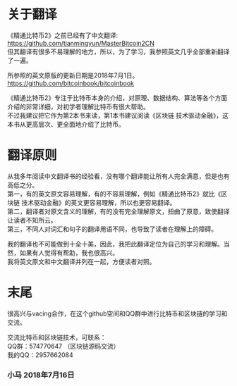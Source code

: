# 关于翻译
《精通比特币2》之前已经有了中文翻译: https://github.com/tianmingyun/MasterBitcoin2CN</br>
但其翻译有很多不易理解的地方，所以，为了学习，我参照英文几乎全部重新翻译了一遍。

所参照的英文原版的更新日期是2018年7月1日。</br>
https://github.com/bitcoinbook/bitcoinbook

《精通比特币2》专注于比特币本身的介绍，对原理、数据结构、算法等各个方面介绍的非常详细，对初学者理解比特币有很大帮助。</br> 
不过我建议把它作为第2本书来读，第1本书建议阅读《区块链 技术驱动金融》，这本书从更高层次、更全面地介绍了比特币。

# 翻译原则
从我多年阅读中文翻译书的经验看，没有哪个翻译能让所有人完全满意，但是也有高低之分。</br>
第一，有的英文原文容易理解，有的不容易理解，例如《精通比特币2》就比《区块链 技术驱动金融》的英文更容易理解，所以也更容易翻译。</br>
第二，翻译者对原文含义的理解，有的没有完全理解原文，扭曲了原意，致使翻译让读者不知所云。</br>
第三，不同人对词汇和句子的翻译用语不同，也导致了读者在理解上的障碍。

我的翻译也不可能做到十全十美，因此，我把此翻译定位为自己的学习和理解。当然，如果有人觉得有帮助，我也很高兴。</br>我将英文原文和中文翻译并列在一起，方便读者对照。

# 末尾
很高兴与vacing合作，在这个github空间和QQ群中进行比特币和区块链的学习和交流。</br>

交流比特币和区块链技术，可联系：</br>
QQ群：574770647 （区块链源码交流）</br>
我的QQ：2957662084

### 小马 2018年7月16日
